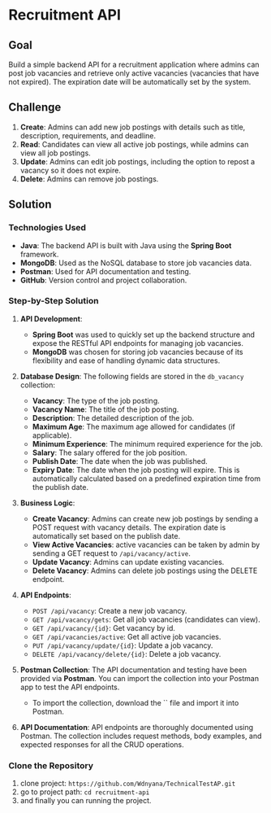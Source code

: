 # Recruitment API

## Goal

Build a simple backend API for a recruitment application where admins can post job vacancies and retrieve only active vacancies (vacancies that have not expired). The expiration date will be automatically set by the system.

## Challenge

1. **Create**: Admins can add new job postings with details such as title, description, requirements, and deadline.
2. **Read**: Candidates can view all active job postings, while admins can view all job postings.
3. **Update**: Admins can edit job postings, including the option to repost a vacancy so it does not expire.
4. **Delete**: Admins can remove job postings.

## Solution

### Technologies Used
- **Java**: The backend API is built with Java using the **Spring Boot** framework.
- **MongoDB**: Used as the NoSQL database to store job vacancies data.
- **Postman**: Used for API documentation and testing.
- **GitHub**: Version control and project collaboration.

### Step-by-Step Solution

1. **API Development**:
   - **Spring Boot** was used to quickly set up the backend structure and expose the RESTful API endpoints for managing job vacancies.
   - **MongoDB** was chosen for storing job vacancies because of its flexibility and ease of handling dynamic data structures.

2. **Database Design**:
   The following fields are stored in the `db_vacancy` collection:
   - **Vacancy**: The type of the job posting.
   - **Vacancy Name**: The title of the job posting.
   - **Description**: The detailed description of the job.
   - **Maximum Age**: The maximum age allowed for candidates (if applicable).
   - **Minimum Experience**: The minimum required experience for the job.
   - **Salary**: The salary offered for the job position.
   - **Publish Date**: The date when the job was published.
   - **Expiry Date**: The date when the job posting will expire. This is automatically calculated based on a predefined expiration time from the publish date.

3. **Business Logic**:
   - **Create Vacancy**: Admins can create new job postings by sending a POST request with vacancy details. The expiration date is automatically set based on the publish date.
   - **View Active Vacancies**: active vacancies can be taken by admin by sending a GET request to `/api/vacancy/active`.
   - **Update Vacancy**: Admins can update existing vacancies.
   - **Delete Vacancy**: Admins can delete job postings using the DELETE endpoint.

4. **API Endpoints**:
   - `POST /api/vacancy`: Create a new job vacancy.
   - `GET /api/vacancy/gets`: Get all job vacancies (candidates can view).
   - `GET /api/vacancy/{id}`: Get vacancy by id.
   - `GET /api/vacancies/active`: Get all active job vacancies.
   - `PUT /api/vacancy/update/{id}`: Update a job vacancy.
   - `DELETE /api/vacancy/delete/{id}`: Delete a job vacancy.

5. **Postman Collection**:
   The API documentation and testing have been provided via **Postman**. You can import the collection into your Postman app to test the API endpoints.

   - To import the collection, download the `` file and import it into Postman.

6. **API Documentation**:
   API endpoints are thoroughly documented using Postman. The collection includes request methods, body examples, and expected responses for all the CRUD operations.

### Clone the Repository
1. clone project: ```https://github.com/Wdnyana/TechnicalTestAP.git```
2. go to project path: ```cd recruitment-api```
3. and finally you can running the project.

